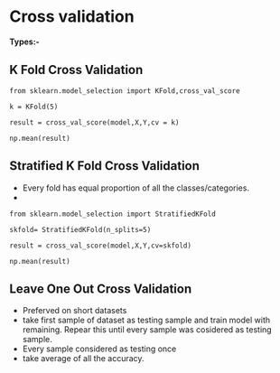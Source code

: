 # Cross validation
**Types:-**
##  K Fold Cross Validation 

`from sklearn.model_selection import KFold,cross_val_score`

`k = KFold(5)`

`result = cross_val_score(model,X,Y,cv = k)`

`np.mean(result)`

##  Stratified K Fold Cross Validation
- Every fold has equal proportion of all the classes/categories.
- 
`from sklearn.model_selection import StratifiedKFold`

`skfold= StratifiedKFold(n_splits=5)`

`result = cross_val_score(model,X,Y,cv=skfold)`

`np.mean(result)`


## Leave One Out Cross Validation 
- Preferved on short datasets
- take first sample of dataset as testing sample and train model with remaining. Repear this until every sample was cosidered as testing sample.
- Every sample considered as testing once
- take average of all the accuracy.
